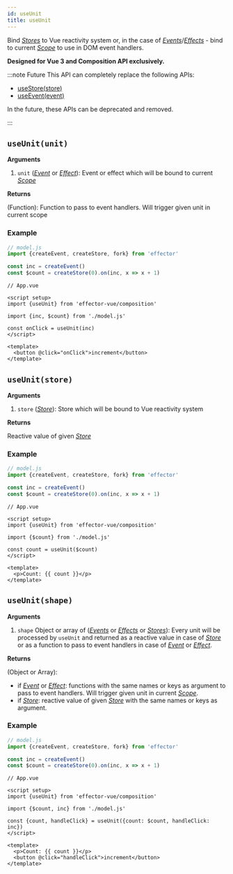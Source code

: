 ```yaml
---
id: useUnit
title: useUnit
---
```


Bind [_Stores_](../effector/Store.md) to Vue reactivity system or, in the case of [_Events_](../effector/Event.md)/[_Effects_](../effector/Effect.md) - bind to current [_Scope_](../effector/Scope.md) to use in DOM event handlers.

**Designed for Vue 3 and Composition API exclusively.**

:::note Future
This API can completely replace the following APIs:

- [useStore(store)](./useStore.md)
- [useEvent(event)](./useEvent.md)

In the future, these APIs can be deprecated and removed.

:::

## `useUnit(unit)`

**Arguments**

1. `unit` ([_Event_](../effector/Event.md) or [_Effect_](../effector/Effect.md)): Event or effect which will be bound to current [_Scope_](../effector/Scope.md)

**Returns**

(Function): Function to pass to event handlers. Will trigger given unit in current scope

### Example

```js
// model.js
import {createEvent, createStore, fork} from 'effector'

const inc = createEvent()
const $count = createStore(0).on(inc, x => x + 1)
```

```vue
// App.vue

<script setup>
import {useUnit} from 'effector-vue/composition'

import {inc, $count} from './model.js'

const onClick = useUnit(inc)
</script>

<template>
  <button @click="onClick">increment</button>
</template>
```

## `useUnit(store)`

**Arguments**

1. `store` ([_Store_](../effector/Store.md)): Store which will be bound to Vue reactivity system

**Returns**

Reactive value of given [_Store_](../effector/Store.md)

### Example

```js
// model.js
import {createEvent, createStore, fork} from 'effector'

const inc = createEvent()
const $count = createStore(0).on(inc, x => x + 1)
```

```vue
// App.vue

<script setup>
import {useUnit} from 'effector-vue/composition'

import {$count} from './model.js'

const count = useUnit($count)
</script>

<template>
  <p>Count: {{ count }}</p>
</template>
```

## `useUnit(shape)`

**Arguments**

1. `shape` Object or array of ([_Events_](../effector/Event.md) or [_Effects_](../effector/Effect.md) or [_Stores_](../effector/Store.md)): Every unit will be processed by `useUnit` and returned as a reactive value in case of [_Store_](../effector/Store.md) or as a function to pass to event handlers in case of [_Event_](../effector/Event.md) or [_Effect_](../effector/Effect.md).

**Returns**

(Object or Array):

- if [_Event_](../effector/Event.md) or [_Effect_](../effector/Effect.md): functions with the same names or keys as argument to pass to event handlers. Will trigger given unit in current [_Scope_](../effector/Scope.md).
- if [_Store_](../effector/Store.md): reactive value of given [_Store_](../effector/Store.md) with the same names or keys as argument.

### Example

```js
// model.js
import {createEvent, createStore, fork} from 'effector'

const inc = createEvent()
const $count = createStore(0).on(inc, x => x + 1)
```

```vue
// App.vue

<script setup>
import {useUnit} from 'effector-vue/composition'

import {$count, inc} from './model.js'

const {count, handleClick} = useUnit({count: $count, handleClick: inc})
</script>

<template>
  <p>Count: {{ count }}</p>
  <button @click="handleClick">increment</button>
</template>
```
